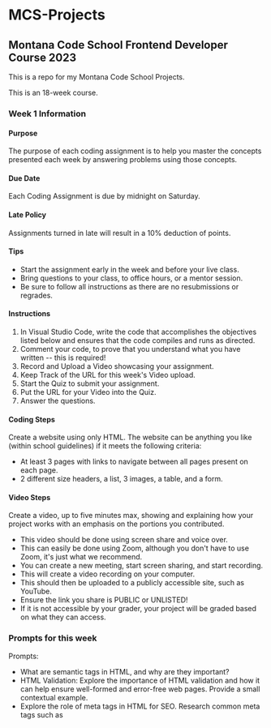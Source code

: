 # MCS-Projects
## Montana Code School Frontend Developer Course 2023

This is a repo for my Montana Code School Projects.

This is an 18-week course.

### Week 1 Information

#### Purpose
The purpose of each coding assignment is to help you master the concepts presented each week by answering problems using those concepts.

#### Due Date
Each Coding Assignment is due by midnight on Saturday.

#### Late Policy
Assignments turned in late will result in a 10% deduction of points.

#### Tips
- Start the assignment early in the week and before your live class.
- Bring questions to your class, to office hours, or a mentor session.
- Be sure to follow all instructions as there are no resubmissions or regrades.

#### Instructions
1. In Visual Studio Code, write the code that accomplishes the objectives listed below and ensures that the code compiles and runs as directed.
2. Comment your code, to prove that you understand what you have written -- this is required!
3. Record and Upload a Video showcasing your assignment.
4. Keep Track of the URL for this week's Video upload.
5. Start the Quiz to submit your assignment.
6. Put the URL for your Video into the Quiz.
7. Answer the questions.

#### Coding Steps
Create a website using only HTML. The website can be anything you like (within school guidelines) if it meets the following criteria:
- At least 3 pages with links to navigate between all pages present on each page.
- 2 different size headers, a list, 3 images, a table, and a form.

#### Video Steps
Create a video, up to five minutes max, showing and explaining how your project works with an emphasis on the portions you contributed.
- This video should be done using screen share and voice over.
- This can easily be done using Zoom, although you don't have to use Zoom, it's just what we recommend.
- You can create a new meeting, start screen sharing, and start recording.
- This will create a video recording on your computer.
- This should then be uploaded to a publicly accessible site, such as YouTube.
- Ensure the link you share is PUBLIC or UNLISTED!
- If it is not accessible by your grader, your project will be graded based on what they can access.

### Prompts for this week
Prompts:
- What are semantic tags in HTML, and why are they important?
- HTML Validation: Explore the importance of HTML validation and how it can help ensure well-formed and error-free web pages. Provide a small contextual example.
- Explore the role of meta tags in HTML for SEO. Research common meta tags such as <title>, <meta name="description">, and <meta name="keywords">. Investigate their impact on search engine rankings and best practices for optimizing them.
- What is the difference between a block-level element and an inline element?

This research assignment aims to extend your knowledge beyond the course curriculum by delving into relevant topics and familiarizing you with online resources commonly used in professional settings.

As developers, conducting research is an integral part of our job. While the saying that 90% of software development is "Googling" may be an exaggeration, search engines are indeed indispensable tools in our role.

A recommended resource to start your research is the JavaScript web documentation (MDN), but there are numerous other valuable sources available as well!

## Instructions
1. Choose at least two (2) of the prompts provided.
2. Conduct research on the chosen prompts.
3. Write at least one paragraph for each of the selected prompts.
4. Include the URLs of the sources you used to cite your information.
5. Submit your research results through the Learning Management System (LMS).

### Please Note
- Avoid copying and pasting text directly from the internet or any other sources.
- Utilize the information you gather during your research as a foundation, summarizing the concepts in your own words to aid in understanding and retention.
- Plagiarism will result in a zero for the assignment and may lead to disciplinary actions.
